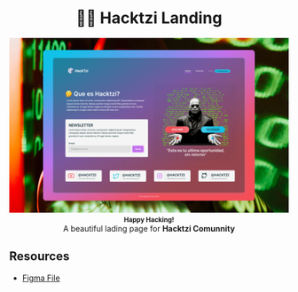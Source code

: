 <h1 align="center">👩‍💻 Hacktzi Landing</h1>
<p align="center">
    <img src="assets/images/preview.jpg" alt="Codely VsCode Theme">
    <small><b>Happy Hacking!</b></small><br>
    A beautiful lading page for <b>Hacktzi Comunnity</b>
</p>

## Resources
- [Figma File](https://www.figma.com/file/sYu5sSf3Hv4Y6BLv2NWXxf/Landing-Hacktzi?node-id=0%3A1)